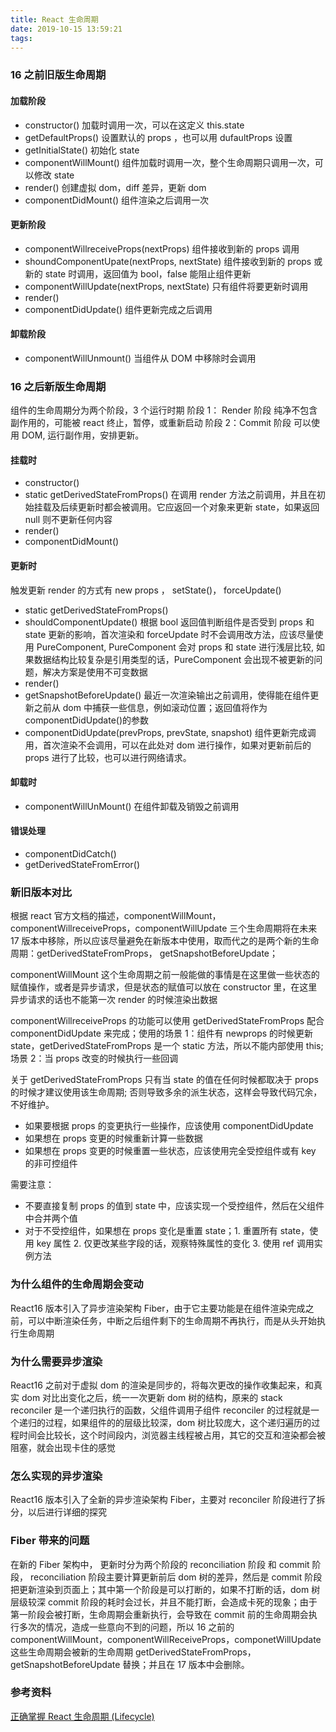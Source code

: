 ```yaml
---
title: React 生命周期
date: 2019-10-15 13:59:21
tags:
---
```


### 16 之前旧版生命周期

#### 加载阶段

-   constructor() 加载时调用一次，可以在这定义 this.state
-   getDefaultProps() 设置默认的 props ，也可以用 dufaultProps 设置
-   getInitialState() 初始化 state
-   componentWillMount() 组件加载时调用一次，整个生命周期只调用一次，可以修改 state
-   render() 创建虚拟 dom，diff 差异，更新 dom
-   componentDidMount() 组件渲染之后调用一次

#### 更新阶段

-   componentWillreceiveProps(nextProps) 组件接收到新的 props 调用
-   shoundComponentUpate(nextProps, nextState) 组件接收到新的 props 或 新的 state 时调用，返回值为 bool，false 能阻止组件更新
-   componentWillUpdate(nextProps, nextState) 只有组件将要更新时调用
-   render()
-   componentDidUpdate() 组件更新完成之后调用

#### 卸载阶段

-   componentWillUnmount() 当组件从 DOM 中移除时会调用

### 16 之后新版生命周期

组件的生命周期分为两个阶段，3 个运行时期
阶段 1： Render 阶段
纯净不包含副作用的，可能被 react 终止，暂停，或重新启动
阶段 2：Commit 阶段
可以使用 DOM, 运行副作用，安排更新。

#### 挂载时

-   constructor()
-   static getDerivedStateFromProps() 在调用 render 方法之前调用，并且在初始挂载及后续更新时都会被调用。它应返回一个对象来更新 state，如果返回 null 则不更新任何内容
-   render()
-   componentDidMount()

#### 更新时

触发更新 render 的方式有 new props ， setState()， forceUpdate()

-   static getDerivedStateFromProps()
-   shouldComponentUpdate() 根据 bool 返回值判断组件是否受到 props 和 state 更新的影响，首次渲染和 forceUpdate 时不会调用改方法，应该尽量使用 PureComponent, PureComponent 会对 props 和 state 进行浅层比较, 如果数据结构比较复杂是引用类型的话，PureComponent 会出现不被更新的问题，解决方案是使用不可变数据
-   render()
-   getSnapshotBeforeUpdate() 最近一次渲染输出之前调用，使得能在组件更新之前从 dom 中捕获一些信息，例如滚动位置；返回值将作为 componentDidUpdate()的参数
-   componentDidUpdate(prevProps, prevState, snapshot) 组件更新完成调用，首次渲染不会调用，可以在此处对 dom 进行操作，如果对更新前后的 props 进行了比较，也可以进行网络请求。

#### 卸载时

-   componentWillUnMount() 在组件卸载及销毁之前调用

#### 错误处理

-   componentDidCatch()
-   getDerivedStateFromError()

### 新旧版本对比

根据 react 官方文档的描述，componentWillMount，componentWillreceiveProps，componentWillUpdate 三个生命周期将在未来 17 版本中移除，所以应该尽量避免在新版本中使用，取而代之的是两个新的生命周期：getDerivedStateFromProps， getSnapshotBeforeUpdate；

componentWillMount 这个生命周期之前一般能做的事情是在这里做一些状态的赋值操作，或者是异步请求，但是状态的赋值可以放在 constructor 里，在这里异步请求的话也不能第一次 render 的时候渲染出数据

componentWillreceiveProps 的功能可以使用 getDerivedStateFromProps 配合 componentDidUpdate 来完成；使用的场景 1：组件有 newprops 的时候更新 state，getDerivedStateFromProps 是一个 static 方法，所以不能内部使用 this; 场景 2：当 props 改变的时候执行一些回调

关于 getDerivedStateFromProps
只有当 state 的值在任何时候都取决于 props 的时候才建议使用该生命周期; 否则导致多余的派生状态，这样会导致代码冗余，不好维护。

-   如果要根据 props 的变更执行一些操作，应该使用 componentDidUpdate
-   如果想在 props 变更的时候重新计算一些数据
-   如果想在 props 变更的时候重置一些状态，应该使用完全受控组件或有 key 的非可控组件

需要注意：

-   不要直接复制 props 的值到 state 中，应该实现一个受控组件，然后在父组件中合并两个值
-   对于不受控组件，如果想在 props 变化是重置 state；1. 重置所有 state，使用 key 属性 2. 仅更改某些字段的话，观察特殊属性的变化 3. 使用 ref 调用实例方法

### 为什么组件的生命周期会变动

React16 版本引入了异步渲染架构 Fiber，由于它主要功能是在组件渲染完成之前，可以中断渲染任务，中断之后组件剩下的生命周期不再执行，而是从头开始执行生命周期

### 为什么需要异步渲染

React16 之前对于虚拟 dom 的渲染是同步的，将每次更改的操作收集起来，和真实 dom 对比出变化之后，统一一次更新 dom 树的结构，原来的 stack reconciler 是一个递归执行的函数，父组件调用子组件 reconciler 的过程就是一个递归的过程，如果组件的的层级比较深，dom 树比较庞大，这个递归遍历的过程时间会比较长，这个时间段内，浏览器主线程被占用，其它的交互和渲染都会被阻塞，就会出现卡住的感觉

### 怎么实现的异步渲染

React16 版本引入了全新的异步渲染架构 Fiber，主要对 reconciler 阶段进行了拆分，以后进行详细的探究

### Fiber 带来的问题

在新的 Fiber 架构中， 更新时分为两个阶段的 reconciliation 阶段 和 commit 阶段， reconciliation 阶段主要计算更新前后 dom 树的差异，然后是 commit 阶段 把更新渲染到页面上；其中第一个阶段是可以打断的，如果不打断的话，dom 树层级较深 commit 阶段的耗时会过长，并且不能打断，会造成卡死的现象；由于第一阶段会被打断，生命周期会重新执行，会导致在 commit 前的生命周期会执行多次的情况，造成一些意向不到的问题，所以 16 之前的 componentWillMount，componentWillReceiveProps，componetWillUpdate 这些生命周期会被新的生命周期 getDerivedStateFromProps，getSnapshotBeforeUpdate 替换；并且在 17 版本中会删除。

### 参考资料

[正确掌握 React 生命周期 (Lifecycle)](https://juejin.im/entry/587de1b32f301e0057a28897)
